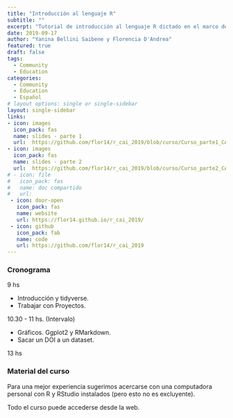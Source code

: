 ```yaml
---
title: "Introducción al lenguaje R"
subtitle: ""
excerpt: "Tutorial de introducción al lenguaje R dictado en el marco de las 48 JAIIO y del 11vo Congreso de AgroInformática"
date: 2019-09-17
author: "Yanina Bellini Saibene y Florencia D'Andrea"
featured: true
draft: false
tags:
  - Community
  - Education
categories:
  - Community
  - Education
  - Español
# layout options: single or single-sidebar
layout: single-sidebar
links:
- icon: images
  icon_pack: fas
  name: slides - parte 1
  url:  https://github.com/flor14/r_cai_2019/blob/curso/Curso_parte1_CAI_2019.pdf?raw=TRUE
- icon: images
  icon_pack: fas
  name: slides - parte 2
  url:  https://github.com/flor14/r_cai_2019/blob/curso/Curso_parte2_CAI_2019_yani.pdf?raw=TRUE
# - icon: file
#   icon_pack: fas
#   name: doc compartido
#   url: 
 - icon: door-open
   icon_pack: fas
   name: website
   url: https://flor14.github.io/r_cai_2019/
 - icon: github
   icon_pack: fab
   name: code
   url: https://github.com/flor14/r_cai_2019
---
```


### Cronograma

9 hs

  * Introducción y tidyverse.
  * Trabajar con Proyectos.

10.30 - 11 hs. (Intervalo)

  * Gráficos. Ggplot2 y RMarkdown.
  * Sacar un DOI a un dataset.

13 hs

### Material del curso

Para una mejor experiencia sugerimos acercarse con una computadora personal con R y RStudio instalados (pero esto no es excluyente). 

Todo el curso puede accederse desde la web.